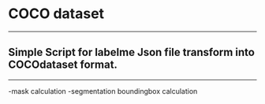# COCO dataset
***
## Simple Script for labelme Json file transform into COCOdataset format.
***
-mask calculation 
-segmentation boundingbox calculation
